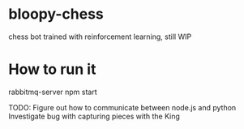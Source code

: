 # bloopy-chess
chess bot trained with reinforcement learning, still WIP

# How to run it
rabbitmq-server
npm start

TODO:
Figure out how to communicate between node.js and python
Investigate bug with capturing pieces with the King
